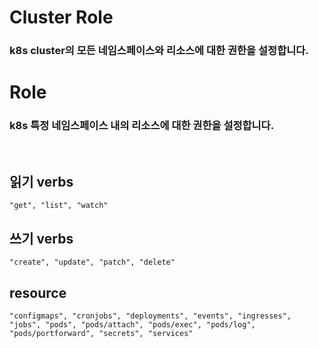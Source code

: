 # Cluster Role
### k8s cluster의 모든 네임스페이스와 리소스에 대한 권한을 설정합니다.

# Role
### k8s 특정 네임스페이스 내의 리소스에 대한 권한을 설정합니다.

<br>

## 읽기 verbs
```
"get", "list", "watch"
```
## 쓰기 verbs
```
"create", "update", "patch", "delete"
```

## resource
```
"configmaps", "cronjobs", "deployments", "events", "ingresses", "jobs", "pods", "pods/attach", "pods/exec", "pods/log", "pods/portforward", "secrets", "services"
```
